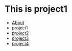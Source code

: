 This is project1
================

<ul id="subMenue">
    <li><a href="fluffy-barnacle/index" title= "About Me">About</a></li>
    <li><a class="selected" title= "This is project1">project1</a></li>
    <li><a href="/fluffy-barnacle/p2" title= "This is project2">project2</a></li>
    <li><a href="/fluffy-barnacle/p3" title= "This is project3">project3</a></li>
    <li><a href="/fluffy-barnacle/p4" title= "This is project4">project4</a></li>
</ul>

